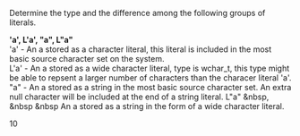 Determine the type and the difference among the following groups of literals. 

**'a', L'a', "a", L"a"**  
'a' - An a stored as a character literal, this literal is included in the most basic source character set on the system.  
L'a' - An a stored as a wide character literal, type is wchar_t, this type might be able to repsent a larger number of characters than the characer literal 'a'.  
"a" - An a stored as a string in the most basic source character set. An extra null character will be included at the end of a string literal. 
L"a" &nbsp, &nbsp &nbsp An a stored as a string in the form of a wide character literal.  

10

